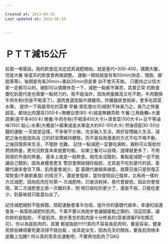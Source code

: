 ```yaml
---

Created at: 2013-09-19
Last updated at: 2014-06-18


---
```


# ＰＴＴ減15公斤


前面一堆廢話，我的飲食從決定認真減肥開始，就是基代+300-400，偶爾大餐，但是大餐
後當天的飲食會再做調整。
運動一開始就是有氧50min(快走、慢跑、腳踏車等)，後期是有氧30min+重訓20min但是重
訓不會天天做。
只要持之以恆大家一定都可以的。絕對可以偶爾休息一下，減肥一點都不痛苦，其實正常
的飲食要吃到基代是也需要一點努力的，我不碰油炸，因為熱量飆高又吃不飽，牛肉麵換
牛肉冬粉(但是不喝湯了)，選肉會選低脂牛跟雞肉，炸雞腿皮會挑掉，會多吃蔬菜水果。
提供一下我最常吃的菜單
早餐:里肌蛋吐司(絕對不抹美乃之，美乃之熱量超高，都快比肉還高)300卡+無糖豆漿(80
卡)或是無糖茶飲
午餐:三角飯糰+大量蔬果(差不多400卡)
晚餐:牛肉冬粉(不喝湯450大卡)+燙青菜(100大卡)+豆干等滷味(150)
點心:水果(大概是1\*蘋果或是水果盒大約60-100大卡)
然後搭配30-50分鐘的運動
一天就是這樣，不多做不少做，完全融入生活，將好習慣融入生活，減肥之後也能因為自
己的好習慣維持體態，而不是採用激進的方式不吃不喝不動，之後回復原來生活，不復胖
也難。
記住一點減肥一定要吃澱粉，澱粉可以幫助你燃燒熱量，更何況飲食本來就要均衡。
如果三餐可以自理，選擇就更多了，不用局限於外食的熱量。
基本上就是一般飲食，我完全沒餓到，重點是減肥一定不能讓自己餓到，因為身體會產生
警訊會開始儲存脂肪，尤其是不吃到基代的話，基礎代謝率會往下降，肌肉量會減少，當
基礎代謝越來越低，就算日後只是恢復正常飲食(不暴飲暴食)
的情況下，還是會復胖，當你發現自己復胖，又再用一樣的方式減肥，因為肌肉在你第一
次減肥時，已被消耗掉，基代會變低，因此你會發現，第二次減肥會比第一次難的多，明
明已經吃的更少了，還是不瘦，只能吃更少，到最後就只能當仙女了。

記住減肥絕對不能挨餓，搭配運動會事半功倍，提升你的基礎代謝率，幸運的話還會長一
點幫助減肥的肌肉，千萬不要以為跑步會讓腿變粗之類的，沒這回事，讓你胖的是脂肪，
不是肌肉，跑步產生的肌肉是十分修長的(意者請看FB宅媽花花)，你以為是肌肉的，其實
都是脂肪!!!!!!!真的不容易長肌肉阿，要是容易，健身房那些練得要死要活得不就白癡
，由其是女生，因為先天的關係，要長肌肉根本是難上加難!!
所以真的乖乖去運動吧，不要再怕肌肉了QAQ

